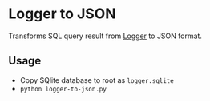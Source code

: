 # Logger to JSON

Transforms SQL query result from [Logger](https://github.com/minthemiddle/logger) to JSON format.

## Usage

- Copy SQlite database to root as `logger.sqlite`
- `python logger-to-json.py`